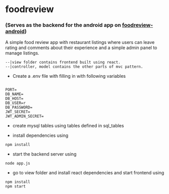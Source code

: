 # foodreview
### (Serves as the backend for the android app on [foodreview-android](https://github.com/ayonshafiul/foodreview-android))


A simple food review app with restaurant listings where users can leave rating and comments about their experience and a simple admin panel to manage listings.



```
--|view folder contains frontend built using react.
--|controller, model contains the other parts of mvc pattern.
```

- Create a .env file with filling in with following variables

```

PORT=
DB_NAME=
DB_HOST=
DB_USER=r
DB_PASSWORD=
JWT_SECRET=
JWT_ADMIN_SECRET=

```

- create mysql tables using tables defined in sql_tables

- install dependencies using

```
npm install

```

- start the backend server using

```
node app.js
```

- go to view folder and install react dependencies and start frontend using

```
npm install
npm start
```
